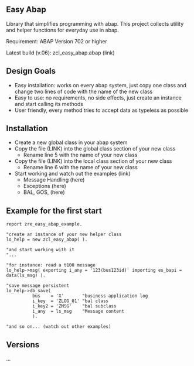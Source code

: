 ## Easy Abap

Library that simplifies programming with abap. This project collects utility and helper functions for everyday use in abap.

Requirement: ABAP Version 702 or higher

Latest build (v.06): zcl_easy_abap.abap (link)

## Design Goals

* Easy installation: works on every abap system, just copy one class and change two lines of code with the name of the new class
* Easy to use: no requirements, no side effects, just create an instance and start calling its methods
* User friendly, every method tries to accept data as typeless as possible

## Installation

* Create a new global class in your abap system
* Copy the file (LINK) into the global class section of your new class
   * Rename line 5 with the name of your new class
* Copy the file (LINK) into the local class section of your new class
   * Rename line 6 with the name of your new class
* Start working and watch out the examples (link)
   * Message Handling (here)
   * Exceptions (here)
   * BAL, GOS, (here)

## Example for the first start

```ABAP
report zre_easy_abap_example.

"create an instance of your new helper class
lo_help = new zcl_easy_abap( ).

"and start working with it
"...

"for instance: read a t100 message
lo_help->msg( exporting i_any = '123(bus123id)' importing es_bapi = data(ls_msg) ).

"save message persistent
lo_help->db_save( 
          bus    = 'X'       "business application log
          i_key  = 'ZLOG_01' "bal class
          i_key2 = 'ZMSG'    "bal subclass
          i_any  = ls_msg    "Message content
          ).

"and so on... (watch out other examples)
```

## Versions

...


